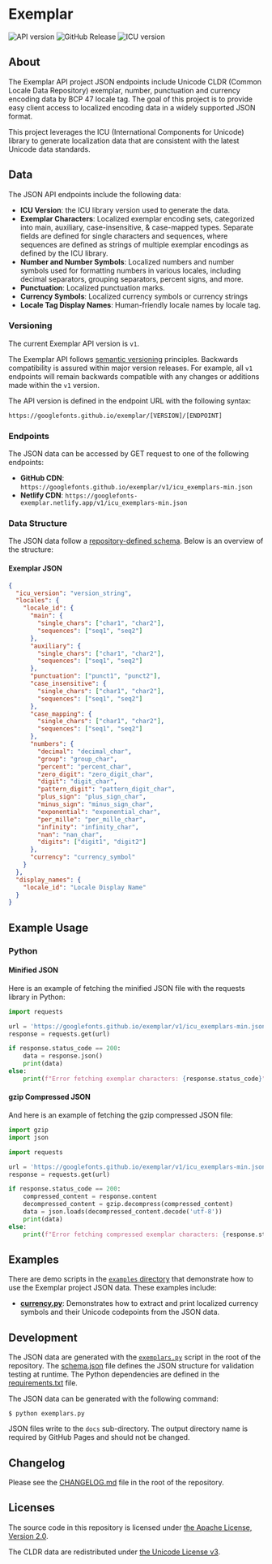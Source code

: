 # Exemplar

![API version](https://img.shields.io/badge/API%20version-v1-blue)
![GitHub Release](https://img.shields.io/github/v/release/googlefonts/exemplar)
![ICU version](https://img.shields.io/badge/dynamic/json?url=https%3A%2F%2Fgooglefonts.github.io%2Fexemplar%2Fv1%2Ficu_exemplars-min.json&query=%24.icu_version&label=ICU%20version)

## About

The Exemplar API project JSON endpoints include Unicode CLDR (Common Locale Data Repository) exemplar, number, punctuation and currency encoding data by BCP 47 locale tag. The goal of this project is to provide easy client access to localized encoding data in a widely supported JSON format.

This project leverages the ICU (International Components for Unicode) library to generate localization data that are consistent with the latest Unicode data standards.

## Data

The JSON API endpoints include the following data:
- **ICU Version**: the ICU library version used to generate the data.
- **Exemplar Characters**: Localized exemplar encoding sets, categorized into main, auxiliary, case-insensitive, & case-mapped types. Separate fields are defined for single characters and sequences, where sequences are defined as strings of multiple exemplar encodings as defined by the ICU library.
- **Number and Number Symbols**: Localized numbers and number symbols used for formatting numbers in various locales, including decimal separators, grouping separators, percent signs, and more.
- **Punctuation**: Localized punctuation marks.
- **Currency Symbols**: Localized currency symbols or currency strings
- **Locale Tag Display Names**: Human-friendly locale names by locale tag.

### Versioning

The current Exemplar API version is `v1`.

The Exemplar API follows [semantic versioning](https://semver.org/) principles. Backwards compatibility is assured within major version releases. For example, all `v1` endpoints will remain backwards compatible with any changes or additions made within the `v1` version.

The API version is defined in the endpoint URL with the following syntax:

```
https://googlefonts.github.io/exemplar/[VERSION]/[ENDPOINT]
```

### Endpoints

The JSON data can be accessed by GET request to one of the following endpoints:

- **GitHub CDN**: `https://googlefonts.github.io/exemplar/v1/icu_exemplars-min.json`
- **Netlify CDN**: `https://googlefonts-exemplar.netlify.app/v1/icu_exemplars-min.json`

### Data Structure

The JSON data follow a [repository-defined schema](schema.json). Below is an overview of the structure:

#### Exemplar JSON

```json
{
  "icu_version": "version_string",
  "locales": {
    "locale_id": {
      "main": {
        "single_chars": ["char1", "char2"],
        "sequences": ["seq1", "seq2"]
      },
      "auxiliary": {
        "single_chars": ["char1", "char2"],
        "sequences": ["seq1", "seq2"]
      },
      "punctuation": ["punct1", "punct2"],
      "case_insensitive": {
        "single_chars": ["char1", "char2"],
        "sequences": ["seq1", "seq2"]
      },
      "case_mapping": {
        "single_chars": ["char1", "char2"],
        "sequences": ["seq1", "seq2"]
      },
      "numbers": {
        "decimal": "decimal_char",
        "group": "group_char",
        "percent": "percent_char",
        "zero_digit": "zero_digit_char",
        "digit": "digit_char",
        "pattern_digit": "pattern_digit_char",
        "plus_sign": "plus_sign_char",
        "minus_sign": "minus_sign_char",
        "exponential": "exponential_char",
        "per_mille": "per_mille_char",
        "infinity": "infinity_char",
        "nan": "nan_char",
        "digits": ["digit1", "digit2"]
      },
      "currency": "currency_symbol"
    }
  },
  "display_names": {
    "locale_id": "Locale Display Name"
  }
}
```

## Example Usage

### Python

#### Minified JSON

Here is an example of fetching the minified JSON file with the requests library in Python:

```python
import requests

url = 'https://googlefonts.github.io/exemplar/v1/icu_exemplars-min.json'
response = requests.get(url)

if response.status_code == 200:
    data = response.json()
    print(data)
else:
    print(f"Error fetching exemplar characters: {response.status_code}")
```

#### gzip Compressed JSON

And here is an example of fetching the gzip compressed JSON file:


```python
import gzip
import json

import requests

url = 'https://googlefonts.github.io/exemplar/v1/icu_exemplars-min.json.gz'
response = requests.get(url)

if response.status_code == 200:
    compressed_content = response.content
    decompressed_content = gzip.decompress(compressed_content)
    data = json.loads(decompressed_content.decode('utf-8'))
    print(data)
else:
    print(f"Error fetching compressed exemplar characters: {response.status_code}")
```

## Examples

There are demo scripts in the [`examples` directory](examples/) that demonstrate how to use the Exemplar project JSON data. These examples include:

- [**currency.py**](examples/currency.py): Demonstrates how to extract and print localized currency symbols and their Unicode codepoints from the JSON data.

## Development

The JSON data are generated with the [`exemplars.py`](exemplars.py) script in the root of the repository.  The [schema.json](schema.json) file defines the JSON structure for validation testing at runtime.  The Python dependencies are defined in the [requirements.txt](requirements.txt) file.

The JSON data can be generated with the following command:

```
$ python exemplars.py
```

JSON files write to the `docs` sub-directory. The output directory name is required by GitHub Pages and should not be changed.

## Changelog

Please see the [CHANGELOG.md](CHANGELOG.md) file in the root of the repository.

## Licenses

The source code in this repository is licensed under [the Apache License, Version 2.0](LICENSE.md).

The CLDR data are redistributed under [the Unicode License v3](https://www.unicode.org/license.txt).